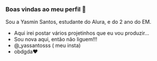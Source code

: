 ### Boas vindas ao meu perfil 🤍

Sou a Yasmin Santos, estudante do Alura, e do 2 ano do EM.
- Aqui irei postar vários projetinhos que eu vou produzir...
- Sou nova aqui, então não liguem!!!
- @_yassantosss ( meu insta)
- obdgda♥️
